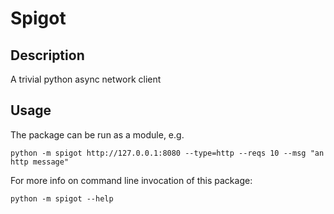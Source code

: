 # Spigot

## Description
A trivial python async network client

## Usage
The package can be run as a module, e.g.
```
python -m spigot http://127.0.0.1:8080 --type=http --reqs 10 --msg "an http message"
```
For more info on command line invocation of this package:
```
python -m spigot --help
```
